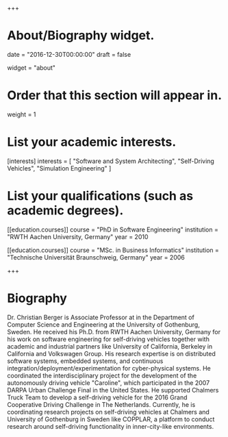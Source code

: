 +++
# About/Biography widget.

date = "2016-12-30T00:00:00"
draft = false

widget = "about"

# Order that this section will appear in.
weight = 1

# List your academic interests.
[interests]
  interests = [
    "Software and System Architecting",
    "Self-Driving Vehicles",
    "Simulation Engineering"
  ]

# List your qualifications (such as academic degrees).
[[education.courses]]
  course = "PhD in Software Engineering"
  institution = "RWTH Aachen University, Germany"
  year = 2010

[[education.courses]]
  course = "MSc. in Business Informatics"
  institution = "Technische Universit&auml;t Braunschweig, Germany"
  year = 2006

+++

# Biography

Dr. Christian Berger is Associate Professor at in the Department of Computer Science and Engineering at the University of Gothenburg, Sweden. He received his Ph.D. from RWTH Aachen University, Germany for his work on software engineering for self-driving vehicles together with academic and industrial partners like University of California, Berkeley in California and Volkswagen Group. His research expertise is on distributed software systems, embedded systems, and continuous integration/deployment/experimentation for cyber-physical systems. He coordinated the interdisciplinary project for the development of the autonomously driving vehicle "Caroline", which participated in the 2007 DARPA Urban Challenge Final in the United States. He supported Chalmers Truck Team to develop a self-driving vehicle for the 2016 Grand Cooperative Driving Challenge in The Netherlands. Currently, he is coordinating research projects on self-driving vehicles at Chalmers and University of Gothenburg in Sweden like COPPLAR, a platform to conduct research around self-driving functionality in inner-city-like environments.

